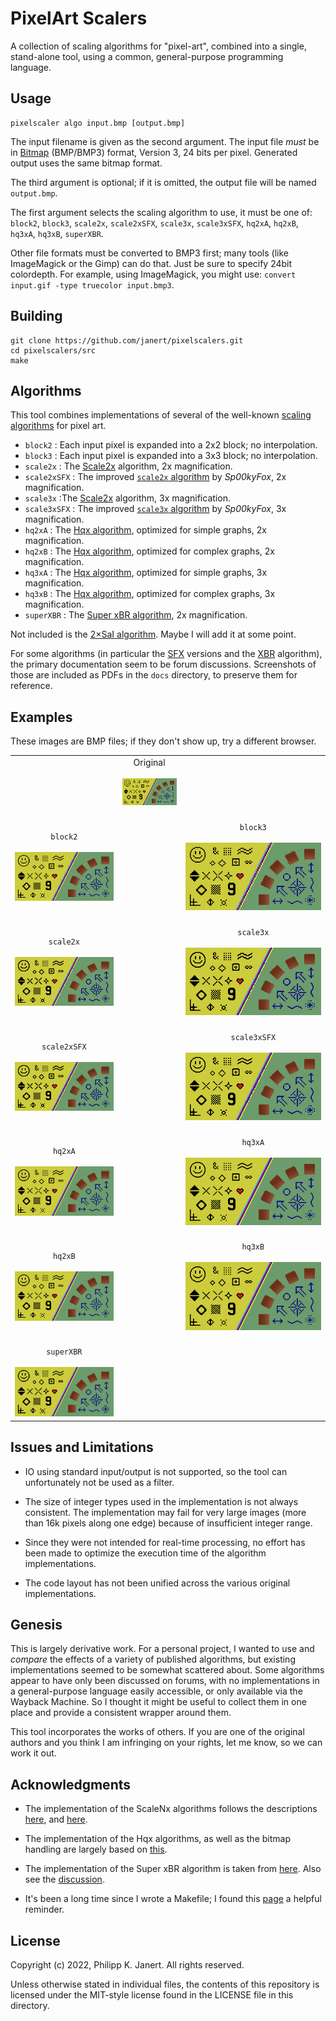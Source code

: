 
# PixelArt Scalers

A collection of scaling algorithms for "pixel-art", combined into a single, 
stand-alone tool, using a common, general-purpose programming language.


## Usage

```
pixelscaler algo input.bmp [output.bmp]
```

The input filename is given as the second argument. The input file
_must_ be in [Bitmap](https://en.wikipedia.org/wiki/BMP_file_format)
(BMP/BMP3) format, Version 3, 24 bits per pixel. 
Generated output uses the same bitmap format. 

The third argument is optional; if it is omitted, the
output file will be named `output.bmp`. 

The first argument selects the scaling algorithm to use, it must
be one of: `block2`, `block3`, `scale2x`, `scale2xSFX`, `scale3x`, 
`scale3xSFX`, `hq2xA`, `hq2xB`, `hq3xA`, `hq3xB`, `superXBR`.

Other file formats must be converted to BMP3 first; many tools (like
ImageMagick or the Gimp) can do that. Just be sure to specify 24bit
colordepth. For example, using ImageMagick, you might use: 
`convert input.gif -type truecolor input.bmp3`.


## Building

```
git clone https://github.com/janert/pixelscalers.git
cd pixelscalers/src
make
```

## Algorithms

This tool combines implementations of several of the well-known
[scaling algorithms](https://en.wikipedia.org/wiki/Pixel-art_scaling_algorithms)
for pixel art.

- `block2` : Each input pixel is expanded into a 2x2 block; no interpolation.
- `block3` : Each input pixel is expanded into a 3x3 block; no interpolation.
- `scale2x` : The [Scale2x](http://www.scale2x.it/algorithm) algorithm, 2x magnification.
- `scale2xSFX` : The improved [`scale2x` algorithm](https://web.archive.org/web/20160527015550/https://libretro.com/forums/archive/index.php?t-1655.html) 
by _Sp00kyFox_, 2x magnification.
- `scale3x` :The [Scale2x](http://www.scale2x.it/algorithm) algorithm, 3x magnification.
- `scale3xSFX` : The improved [`scale3x` algorithm](https://web.archive.org/web/20160527015550/https://libretro.com/forums/archive/index.php?t-1655.html) 
by _Sp00kyFox_, 3x magnification.
- `hq2xA` : The [Hqx algorithm](https://en.wikipedia.org/wiki/Hqx), optimized for simple graphs, 2x magnification.
- `hq2xB` : The [Hqx algorithm](https://en.wikipedia.org/wiki/Hqx), optimized for complex graphs, 2x magnification.
- `hq3xA` : The [Hqx algorithm](https://en.wikipedia.org/wiki/Hqx), optimized for simple graphs, 3x magnification.
- `hq3xB` : The [Hqx algorithm](https://en.wikipedia.org/wiki/Hqx), optimized for complex graphs, 3x magnification.
- `superXBR` : The [Super xBR algorithm](https://en.wikipedia.org/wiki/Pixel-art_scaling_algorithms#xBR_family), 2x magnification.

Not included is the [2×SaI algorithm](https://vdnoort.home.xs4all.nl/emulation/2xsai/). Maybe I will add it at some point.

For some algorithms (in particular the 
[SFX](https://web.archive.org/web/20160527015550/https://libretro.com/forums/archive/index.php?t-1655.html)
versions and the 
[XBR](https://forums.libretro.com/t/xbr-algorithm-tutorial/123)
algorithm),
the primary documentation seem to be forum discussions. Screenshots of those
are included as PDFs in the `docs` directory, to preserve them for reference.


## Examples

These images are BMP files; if they don't show up, try a different browser.

| | | |
|:---:|:---:|:---:|
| | Original <br>&nbsp;<br> ![orig](/imgs/original.bmp) | |
| <br>`block2` <br>&nbsp;<br> ![block2](/imgs/block2.bmp) | | <br>`block3` <br>&nbsp;<br> ![block2](/imgs/block3.bmp) |
| <br>`scale2x` <br>&nbsp;<br> ![scale2x](/imgs/scale2x.bmp) | | <br>`scale3x` <br>&nbsp;<br> ![scale3x](/imgs/scale3x.bmp) |
| <br>`scale2xSFX` <br>&nbsp;<br> ![scale2xSFX](/imgs/scale2xSFX.bmp) | | <br>`scale3xSFX` <br>&nbsp;<br> ![scale3xSFX](/imgs/scale3xSFX.bmp) |
| <br>`hq2xA` <br>&nbsp;<br> ![hq2xA](/imgs/hq2xA.bmp) | | <br>`hq3xA` <br>&nbsp;<br> ![hq3xA](/imgs/hq3xA.bmp) |
| <br>`hq2xB` <br>&nbsp;<br> ![hq2xB](/imgs/hq2xB.bmp) | | <br>`hq3xB` <br>&nbsp;<br> ![hq3xB](/imgs/hq3xB.bmp) |
| <br>`superXBR` <br>&nbsp;<br> ![superXBR](/imgs/xbr.bmp) | | |



## Issues and Limitations

- IO using standard input/output is not supported, so the tool can
  unfortunately not be used as a filter.

- The size of integer types used in the implementation is not always
  consistent. The implementation may fail for very large images (more
  than 16k pixels along one edge) because of insufficient integer range.

- Since they were not intended for real-time processing, no effort has been 
  made to optimize the execution time of the algorithm implementations.
  
- The code layout has not been unified across the various original
  implementations.


## Genesis

This is largely derivative work. For a personal project, I wanted to
use and _compare_ the effects of a variety of published algorithms,
but existing implementations seemed to be somewhat scattered
about. Some algorithms appear to have only been discussed on forums,
with no implementations in a general-purpose language easily
accessible, or only available via the Wayback Machine. So I thought
it might be useful to collect them in one place and provide a
consistent wrapper around them.

This tool incorporates the works of others. If you are one of the
original authors and you think I am infringing on your rights, let
me know, so we can work it out.


## Acknowledgments

- The implementation of the ScaleNx algorithms follows the descriptions
  [here](http://www.scale2x.it/algorithm), and 
  [here](https://web.archive.org/web/20160527015550/https://libretro.com/forums/archive/index.php?t-1655.html).

- The implementation of the Hqx algorithms, as well as the bitmap
  handling are largely based on [this](https://github.com/brunexgeek/hqx).
  
- The implementation of the Super xBR algorithm is taken from 
  [here](https://pastebin.com/cbH8ZQQT). Also see the 
  [discussion](https://forums.libretro.com/t/xbr-algorithm-tutorial/123).
  
- It's been a long time since I wrote a Makefile; I found this
  [page](https://www.cs.colby.edu/maxwell/courses/tutorials/maketutor/)
  a helpful reminder.


## License

Copyright (c) 2022, Philipp K. Janert. 
All rights reserved.

Unless otherwise stated in individual files, the contents of this 
repository is licensed under the MIT-style license found in the
LICENSE file in this directory.
